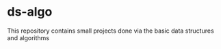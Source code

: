 # ds-algo
This repository contains small projects done via the basic data structures and algorithms 
